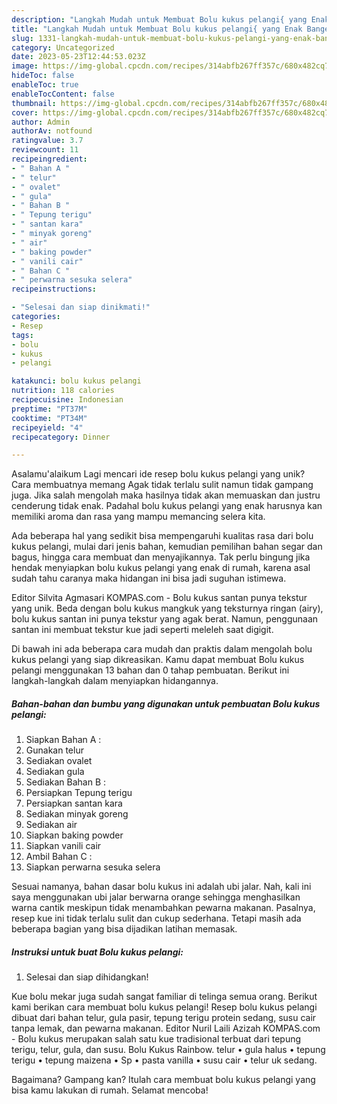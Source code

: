 ```yaml
---
description: "Langkah Mudah untuk Membuat Bolu kukus pelangi{ yang Enak Banget"
title: "Langkah Mudah untuk Membuat Bolu kukus pelangi{ yang Enak Banget"
slug: 1331-langkah-mudah-untuk-membuat-bolu-kukus-pelangi-yang-enak-banget
category: Uncategorized
date: 2023-05-23T12:44:53.023Z
image: https://img-global.cpcdn.com/recipes/314abfb267ff357c/680x482cq70/bolu-kukus-pelangi-foto-resep-utama.jpg
hideToc: false
enableToc: true
enableTocContent: false
thumbnail: https://img-global.cpcdn.com/recipes/314abfb267ff357c/680x482cq70/bolu-kukus-pelangi-foto-resep-utama.jpg
cover: https://img-global.cpcdn.com/recipes/314abfb267ff357c/680x482cq70/bolu-kukus-pelangi-foto-resep-utama.jpg
author: Admin
authorAv: notfound
ratingvalue: 3.7
reviewcount: 11
recipeingredient:
- " Bahan A "
- " telur"
- " ovalet"
- " gula"
- " Bahan B "
- " Tepung terigu"
- " santan kara"
- " minyak goreng"
- " air"
- " baking powder"
- " vanili cair"
- " Bahan C "
- " perwarna sesuka selera"
recipeinstructions:

- "Selesai dan siap dinikmati!"
categories:
- Resep
tags:
- bolu
- kukus
- pelangi

katakunci: bolu kukus pelangi 
nutrition: 118 calories
recipecuisine: Indonesian
preptime: "PT37M"
cooktime: "PT34M"
recipeyield: "4"
recipecategory: Dinner

---
```



Asalamu'alaikum Lagi mencari ide resep bolu kukus pelangi yang unik? Cara membuatnya memang Agak tidak terlalu sulit namun tidak gampang juga. Jika salah mengolah maka hasilnya tidak akan memuaskan dan justru cenderung tidak enak. Padahal bolu kukus pelangi yang enak harusnya kan memiliki aroma dan rasa yang mampu memancing selera kita.


Ada beberapa hal yang sedikit bisa mempengaruhi kualitas rasa dari bolu kukus pelangi, mulai dari jenis bahan, kemudian pemilihan bahan segar dan bagus, hingga cara membuat dan menyajikannya. Tak perlu bingung jika hendak menyiapkan bolu kukus pelangi yang enak di rumah, karena asal sudah tahu caranya maka hidangan ini bisa jadi suguhan istimewa.

Editor Silvita Agmasari KOMPAS.com - Bolu kukus santan punya tekstur yang unik. Beda dengan bolu kukus mangkuk yang teksturnya ringan (airy), bolu kukus santan ini punya tekstur yang agak berat. Namun, penggunaan santan ini membuat tekstur kue jadi seperti meleleh saat digigit.


Di bawah ini ada beberapa cara mudah dan praktis dalam mengolah bolu kukus pelangi yang siap dikreasikan. Kamu dapat membuat Bolu kukus pelangi menggunakan 13 bahan dan 0 tahap pembuatan. Berikut ini langkah-langkah dalam menyiapkan hidangannya.

<!--inarticleads1-->

##### Bahan-bahan dan bumbu yang digunakan untuk pembuatan Bolu kukus pelangi:

1. Siapkan  Bahan A :
1. Gunakan  telur
1. Sediakan  ovalet
1. Sediakan  gula
1. Sediakan  Bahan B :
1. Persiapkan  Tepung terigu
1. Persiapkan  santan kara
1. Sediakan  minyak goreng
1. Sediakan  air
1. Siapkan  baking powder
1. Siapkan  vanili cair
1. Ambil  Bahan C :
1. Siapkan  perwarna sesuka selera


Sesuai namanya, bahan dasar bolu kukus ini adalah ubi jalar. Nah, kali ini saya menggunakan ubi jalar berwarna orange sehingga menghasilkan warna cantik meskipun tidak menambahkan pewarna makanan. Pasalnya, resep kue ini tidak terlalu sulit dan cukup sederhana. Tetapi masih ada beberapa bagian yang bisa dijadikan latihan memasak. 

<!--inarticleads2-->

##### Instruksi untuk buat Bolu kukus pelangi:


1. Selesai dan siap dihidangkan!

Kue bolu mekar juga sudah sangat familiar di telinga semua orang. Berikut kami berikan cara membuat bolu kukus pelangi! Resep bolu kukus pelangi dibuat dari bahan telur, gula pasir, tepung terigu protein sedang, susu cair tanpa lemak, dan pewarna makanan. Editor Nuril Laili Azizah KOMPAS.com - Bolu kukus merupakan salah satu kue tradisional terbuat dari tepung terigu, telur, gula, dan susu. Bolu Kukus Rainbow. telur • gula halus • tepung terigu • tepung maizena • Sp • pasta vanilla • susu cair • telur uk sedang. 

Bagaimana? Gampang kan? Itulah cara membuat bolu kukus pelangi yang bisa kamu lakukan di rumah. Selamat mencoba!
